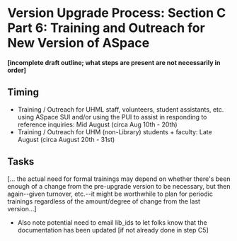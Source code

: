 # Version Upgrade Process: Section C Part 6: Training and Outreach for New Version of ASpace

**[incomplete draft outline; what steps are present are not necessarily in order]**

## Timing

- Training / Outreach for UHML staff, volunteers, student assistants, etc. using ASpace SUI and/or using the PUI to assist in responding to reference inquiries: Mid August (circa Aug 10th - 20th)
- Training / Outreach for UHM (non-Library) students + faculty: Late August (circa August 20th - 31st)

## Tasks

[... the actual need for formal trainings may depend on whether there's been enough of a change from the pre-upgrade version to be necessary, but then again--given turnover, etc.--it might be worthwhile to plan for periodic trainings regardless of the amount/degree of change from the last version...]

- Also note potential need to email lib_ids to let folks know that the documentation has been updated [if not already done in step C5]
